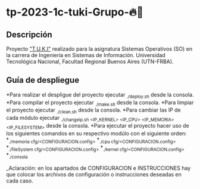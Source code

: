 # tp-2023-1c-tuki-Grupo-🔥🍔
## Descripción

Proyecto ["T.U.K.I"](https://docs.google.com/document/d/1orfThJsPmMx5uPzbY3wClGhqX8jASMOCUMlWnYAr7cA/edit) realizado para la asignatura Sistemas Operativos (SO) en la carrera de Ingeniería en Sistemas de Información. Universidad Tecnológica Nacional, Facultad Regional Buenos Aires (UTN-FRBA).
## Guía de despliegue

*Para realizar el despligue del proyecto ejecutar <sub>./deploy.sh</sub> desde la consola.
*Para compilar el proyecto ejecutar <sub>./make.sh</sub> desde la consola.
*Para limpiar el proyecto ejecutar <sub>./clean.sh</sub> desde la consola.
*Para cambiar las IP de cada módulo ejecutar <sub>./changeip.sh <IP_KERNEL> <IP_CPU> <IP_MEMORIA> <IP_FILESYSTEM></sub> desde la consola.
*Para ejecutar el proyecto hacer uso de los siguientes comandos en su respectivo modúlo con el siguiente orden:
    *<sub>./memoria cfg/<CONFIGURACION.config></sub>
    *<sub>./cpu cfg/<CONFIGURACION.config></sub>
    *<sub>./fileSystem cfg/<CONFIGURACION.config></sub>
    *<sub>./kernel cfg/<CONFIGURACION.config></sub>
    *<sub>./consola <INSTRUCCION></sub>

_Aclaración: en los apartados de CONFIGURACION e INSTRUCCIONES hay que colocar los archivos de configuración o instrucciones deseadas en cada caso.

